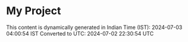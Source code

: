 # My Project

This content is dynamically generated in Indian Time (IST): 2024-07-03 04:00:54 IST
Converted to UTC: 2024-07-02 22:30:54 UTC
